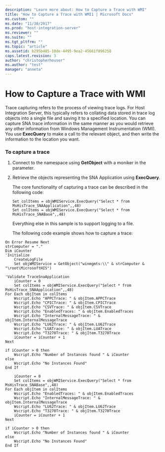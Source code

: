 ```yaml
---
description: "Learn more about: How to Capture a Trace with WMI"
title: "How to Capture a Trace with WMI1 | Microsoft Docs"
ms.custom: ""
ms.date: "11/30/2017"
ms.prod: "host-integration-server"
ms.reviewer: ""
ms.suite: ""
ms.tgt_pltfrm: ""
ms.topic: "article"
ms.assetid: b295b485-10de-4495-9ea2-45661f896258
caps.latest.revision: 3
author: "christopherhouser"
ms.author: "test"
manager: "anneta"
---
```

# How to Capture a Trace with WMI
Trace capturing refers to the process of viewing trace logs. For Host Integration Server, this typically refers to collating data stored in trace log objects into a single file and saving it to a specified location. You can capture SNA trace information in the same manner as you would retrieve any other information from Windows Management Instrumentation (WMI). You use **ExecQuery** to make a call to the relevant object, and then write the information to the location you want.  
  
### To capture a trace  
  
1. Connect to the namespace using **GetObject** with a moniker in the parameter.  
  
2. Retrieve the objects representing the SNA Application using **ExecQuery**.  
  
    The core functionality of capturing a trace can be described in the following code:  
  
   ```  
   Set colItems = objWMIService.ExecQuery("Select * from MsHisTrace_SNAApplication",,48)  
   Set colItems = objWMIService.ExecQuery("Select * from MsHisTrace_SNABase",,48)  
   ```  
  
    Everything else in this sample is to support logging to a file.  
  
   The following code example shows how to capture a trace:  
  
```  
On Error Resume Next  
strComputer = "."  
Dim iCounter  
'Initialize  
    CreateLogFile  
    Set objWMIService = GetObject("winmgmts:\\" & strComputer & "\root\MicrosoftHIS")  
  
'Validate TraceSnaApplication  
    iCounter = 0  
    Set colItems = objWMIService.ExecQuery("Select * from MsHisTrace_SNAApplication",,48)  
For Each objItem in colItems  
    Wscript.Echo "APPCTrace: " & objItem.APPCTrace  
    Wscript.Echo "CPICTrace: " & objItem.CPICTrace  
    Wscript.Echo "CSVTrace: " & objItem.CSVTrace  
    Wscript.Echo "EnabledTraces: " & objItem.EnabledTraces  
    Wscript.Echo "InternalMessageTrace: " & objItem.InternalMessageTrace  
    Wscript.Echo "LU62Trace: " & objItem.LU62Trace  
    Wscript.Echo "LUATrace: " & objItem.LUATrace  
    Wscript.Echo "T3270Trace: " & objItem.T3270Trace  
    iCounter = iCounter + 1  
Next  
  
if iCounter > 0 then  
    Wscript.Echo "Number of Instances found " & iCounter  
else  
    Wscript.Echo "No Instances Found"  
End If  
  
    iCounter = 0  
    Set colItems = objWMIService.ExecQuery("Select * from MsHisTrace_SNABase",,48)  
For Each objItem in colItems  
    Wscript.Echo "EnabledTraces: " & objItem.EnabledTraces  
    Wscript.Echo "InternalMessageTrace: " & objItem.InternalMessageTrace  
    Wscript.Echo "LU62Trace: " & objItem.LU62Trace  
    Wscript.Echo "T3270Trace: " & objItem.T3270Trace  
    iCounter = iCounter + 1  
Next  
  
if iCounter > 0 then  
    Wscript.Echo "Number of Instances found " & iCounter  
else  
    Wscript.Echo "No Instances Found"  
End If  
  
```
